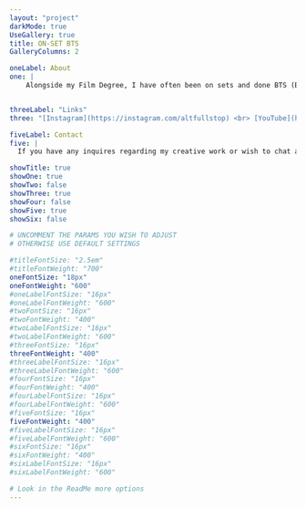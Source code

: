 ```yaml
---
layout: "project"
darkMode: true
UseGallery: true
title: ON-SET BTS
GalleryColumns: 2

oneLabel: About
one: |
    Alongside my Film Degree, I have often been on sets and done BTS (Behind The Scenes) photography & video. Here is a small sample of my work in this space.


threeLabel: "Links"
three: "[Instagram](https://instagram.com/altfullstop) <br> [YouTube](https://youtube.com/@altfullstop)"

fiveLabel: Contact
five: |
  If you have any inquires regarding my creative work or wish to chat about working together, get it touch with me by sending me an email to [info@seth.nz](mailto:info@seth.nz)

showTitle: true
showOne: true
showTwo: false
showThree: true
showFour: false
showFive: true
showSix: false

# UNCOMMENT THE PARAMS YOU WISH TO ADJUST
# OTHERWISE USE DEFAULT SETTINGS

#titleFontSize: "2.5em"
#titleFontWeight: "700"
oneFontSize: "18px"
oneFontWeight: "600"
#oneLabelFontSize: "16px"
#oneLabelFontWeight: "600"
#twoFontSize: "16px"
#twoFontWeight: "400"
#twoLabelFontSize: "16px"
#twoLabelFontWeight: "600"
#threeFontSize: "16px"
threeFontWeight: "400"
#threeLabelFontSize: "16px"
#threeLabelFontWeight: "600"
#fourFontSize: "16px"
#fourFontWeight: "400"
#fourLabelFontSize: "16px"
#fourLabelFontWeight: "600"
#fiveFontSize: "16px"
fiveFontWeight: "400"
#fiveLabelFontSize: "16px"
#fiveLabelFontWeight: "600"
#sixFontSize: "16px"
#sixFontWeight: "400"
#sixLabelFontSize: "16px"
#sixLabelFontWeight: "600"

# Look in the ReadMe more options
---
```

